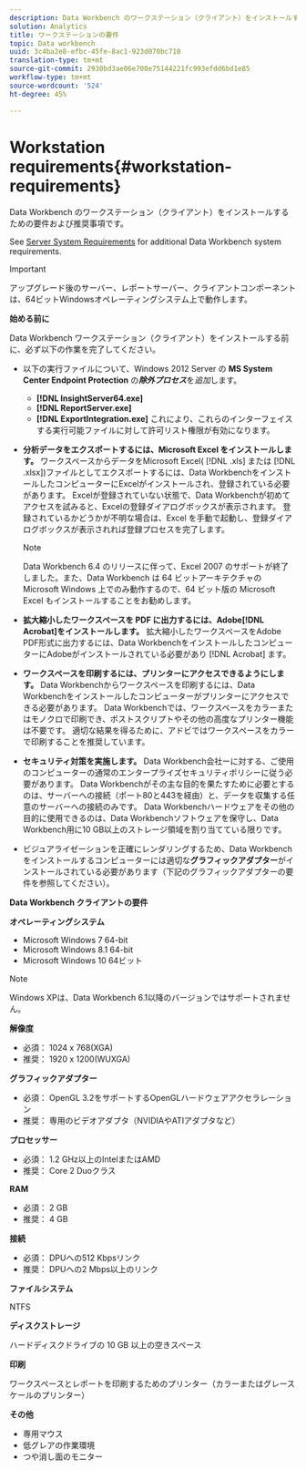 ```yaml
---
description: Data Workbench のワークステーション（クライアント）をインストールするための要件および推奨事項です。
solution: Analytics
title: ワークステーションの要件
topic: Data workbench
uuid: 3c4ba2e8-efbc-45fe-8ac1-923d070bc710
translation-type: tm+mt
source-git-commit: 2930bd3ae06e700e75144221fc993efdd6bd1e85
workflow-type: tm+mt
source-wordcount: '524'
ht-degree: 45%

---
```



# Workstation requirements{#workstation-requirements}

Data Workbench のワークステーション（クライアント）をインストールするための要件および推奨事項です。

See [Server System Requirements](https://docs.adobe.com/help/en/data-workbench/using/server-admin-install/c-msr-server.html) for additional Data Workbench system requirements.

>[!IMPORTANT]
>
>アップグレード後のサーバー、レポートサーバー、クライアントコンポーネントは、64ビットWindowsオペレーティングシステム上で動作します。

**始める前に**

Data Workbench ワークステーション（クライアント）をインストールする前に、必ず以下の作業を完了してください。

* 以下の実行ファイルについて、Windows 2012 Server の **MS System Center Endpoint Protection** の&#x200B;***除外プロセス***&#x200B;を&#x200B;*追加*&#x200B;します。

   * **[!DNL InsightServer64.exe]**
   * **[!DNL ReportServer.exe]**
   * **[!DNL ExportIntegration.exe]**
   これにより、これらのインターフェイスする実行可能ファイルに対して許可リスト権限が有効になります。

* **分析データをエクスポートするには、Microsoft Excel をインストールします。** ワークスペースからデータをMicrosoft Excel( [!DNL .xls] または [!DNL .xlsx])ファイルとしてエクスポートするには、Data WorkbenchをインストールしたコンピューターにExcelがインストールされ、登録されている必要があります。 Excelが登録されていない状態で、Data Workbenchが初めてアクセスを試みると、Excelの登録ダイアログボックスが表示されます。 登録されているかどうかが不明な場合は、Excel を手動で起動し、登録ダイアログボックスが表示されれば登録プロセスを完了します。

   >[!NOTE]
   >
   >Data Workbench 6.4 のリリースに伴って、Excel 2007 のサポートが終了しました。また、Data Workbench は 64 ビットアーキテクチャの Microsoft Windows 上でのみ動作するので、64 ビット版の Microsoft Excel もインストールすることをお勧めします。

* **拡大縮小したワークスペースを PDF に出力するには、Adobe[!DNL Acrobat]をインストールします。** 拡大縮小したワークスペースをAdobe PDF形式に出力するには、Data WorkbenchをインストールしたコンピューターにAdobeがインストールされている必要があり [!DNL Acrobat] ます。

* **ワークスペースを印刷するには、プリンターにアクセスできるようにします。** Data Workbenchからワークスペースを印刷するには、Data Workbenchをインストールしたコンピューターがプリンターにアクセスできる必要があります。 Data Workbenchでは、ワークスペースをカラーまたはモノクロで印刷でき、ポストスクリプトやその他の高度なプリンター機能は不要です。 適切な結果を得るために、アドビではワークスペースをカラーで印刷することを推奨しています。
* **セキュリティ対策を実施します。** Data Workbench会社ーに対する、ご使用のコンピューターの通常のエンタープライズセキュリティポリシーに従う必要があります。 Data Workbenchがその主な目的を果たすために必要とするのは、サーバーへの接続（ポート80と443を経由）と、データを収集する任意のサーバーへの接続のみです。 Data Workbenchハードウェアをその他の目的に使用できるのは、Data Workbenchソフトウェアを保守し、Data Workbench用に10 GB以上のストレージ領域を割り当てている限りです。
* ビジュアライゼーションを正確にレンダリングするため、Data Workbench をインストールするコンピューターには適切な&#x200B;**グラフィックアダプター**&#x200B;がインストールされている必要があります（下記のグラフィックアダプターの要件を参照してください）。

**Data Workbench クライアントの要件** 

**オペレーティングシステム**

* Microsoft Windows 7 64-bit
* Microsoft Windows 8.1 64-bit
* Microsoft Windows 10 64ビット

>[!NOTE]
>
>Windows XPは、Data Workbench 6.1以降のバージョンではサポートされません。

**解像度**

* 必須： 1024 x 768(XGA)
* 推奨： 1920 x 1200(WUXGA)

**グラフィックアダプター**

* 必須： OpenGL 3.2をサポートするOpenGLハードウェアアクセラレーション
* 推奨： 専用のビデオアダプタ（NVIDIAやATIアダプタなど）

**プロセッサー**

* 必須： 1.2 GHz以上のIntelまたはAMD
* 推奨： Core 2 Duoクラス

**RAM**

* 必須： 2 GB
* 推奨： 4 GB

**接続**

* 必須： DPUへの512 Kbpsリンク
* 推奨： DPUへの2 Mbps以上のリンク

**ファイルシステム**

NTFS

**ディスクストレージ**

ハードディスクドライブの 10 GB 以上の空きスペース

**印刷**

ワークスペースとレポートを印刷するためのプリンター（カラーまたはグレースケールのプリンター）

**その他**

* 専用マウス
* 低グレアの作業環境
* つや消し面のモニター

